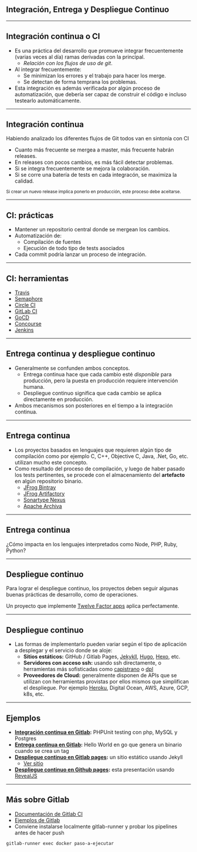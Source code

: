 ## Integración, Entrega y Despliegue Continuo

---

## Integración continua o CI

* Es una práctica del desarrollo que promueve integrar frecuentemente (varias
  veces al día) ramas derivadas con la principal.
	* _Relación con los flujos de uso de git_.
* Al integrar frecuentemente:
	* Se minimizan los errores y el trabajo para hacer los merge.
	* Se detectan de forma temprana los problemas.
* Esta integración es además verificada por algún proceso de automatización,
  que debería ser capaz de construir el código e incluso testearlo
  automáticamente.

---

## Integración continua

Habiendo analizado los diferentes flujos de Git todos van en sintonía con CI

* Cuanto más frecuente se mergea a master, más frecuente habrán releases.
* En releases con pocos cambios, es más fácil detectar problemas.
* Si se integra frecuentemente se mejora la colaboración.
* Si se corre una batería de tests en cada integracón, se maximiza la calidad.

<small>
Si crear un nuevo release implica ponerlo en producción, este proceso debe
aceitarse.
</small>

---

## CI: prácticas

* Mantener un repositorio central donde se mergean los cambios.
* Automatización de:
	* Compilación de fuentes
	* Ejecución de todo tipo de tests asociados
* Cada commit podría lanzar un proceso de integración.

---

## CI: herramientas

* [Travis](https://travis-ci.org/)
* [Semaphore](https://semaphoreci.com/)
* [Circle CI](https://circleci.com/)
* [GitLab CI](https://about.gitlab.com/gitlab-ci/)
* [GoCD](https://www.gocd.org)
* [Concourse](https://concourse-ci.org/)
* [Jenkins](https://jenkins.io/)

---

## Entrega continua y despliegue continuo

* Generalmente se confunden ambos conceptos.
	* Entrega continua hace que cada cambio esté *disponible* para producción,
    pero la puesta en producción requiere intervención humana.
	* Despliegue continuo significa que cada cambio se aplica directamente en
    producción.
* Ambos mecanismos son posteriores en el tiempo a la integración continua.

---

## Entrega continua

* Los proyectos basados en lenguajes que requieren algún tipo de compilación
  como por ejemplo C, C++, Objective C, Java, .Net, Go, etc. utilizan mucho este
  concepto.
* Como resultado del proceso de compilación, y luego de haber pasado
  los tests pertinentes, se procede con el almacenamiento del **artefacto** en
  algún repositorio binario.
	* [JFrog Bintray](https://jfrog.com/bintray/)
	* [JFrog Artifactory](https://jfrog.com/artifactory/)
	* [Sonartype Nexus](https://www.sonatype.com/nexus-repository-sonatype)
	* [Apache Archiva](https://archiva.apache.org/)

---

## Entrega continua

 ¿Cómo impacta en los lenguajes interpretados como Node, PHP, Ruby, Python?

---

## Despliegue continuo

Para lograr el despliegue continuo, los proyectos deben seguir algunas buenas
prácticas de desarrollo, como de operaciones.

Un proyecto que implemente [Twelve Factor apps](https://12factor.net/es/) aplica
perfectamente.

---

## Despliegue continuo

* Las formas de implementarlo pueden variar según el tipo de aplicación a
desplegar y el servicio donde se aloje:
  * **Sitios estáticos:** GitHub / Gitlab Pages, [Jekykll](https://jekyllrb.com/),
    [Hugo](https://gohugo.io/), [Hexo](https://hexo.io/), etc.
  * **Servidores con acceso ssh:** usando ssh directamente, o herramientas más
    sofisticadas como [capistrano](https://capistranorb.com/) o [dpl](https://github.com/travis-ci/dpl)
  * **Proveedores de Cloud:** generalmente disponen de APIs que se utilizan con
    herramientas provistas por ellos mismos que simplifican el despliegue.
    Por ejemplo [Heroku](https://www.heroku.com/), Digital Ocean, AWS, Azure,
    GCP, k8s, etc.

---

## Ejemplos

* **[Integración continua en Gitlab](https://gitlab.com/chrodriguez/ci-test-php-example):** PHPUnit testing con php, MySQL y Postgres
* **[Entrega continua en Gitlab](https://gitlab.com/chrodriguez/cd-artifact-sample-go/):**
  Hello World en go que genera un binario cuando se crea un tag
* **[Despliegue continuo en Gitlab pages](https://gitlab.com/chrodriguez/cd-jekyll-sample):** un sitio estático usando Jekyll
	* [Ver sitio](https://chrodriguez.gitlab.io/cd-jekyll-sample)
* **[Despliegue continuo en Github pages](https://github.com/chrodriguez/arquitecturas-de-software):** esta presentación usando [RevealJS](https://github.com/hakimel/reveal.js/)

---

## Más sobre Gitlab

* [Documentación de Gitlab CI](https://docs.gitlab.com/ee/ci/)
* [Ejemplos de Gitlab](https://docs.gitlab.com/ee/ci/examples/)
* Conviene instalarse localmente gitlab-runner y probar los pipelines antes de
  hacer push

```
gitlab-runner exec docker paso-a-ejecutar
```
